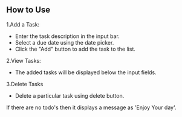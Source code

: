 ## How to Use

1.Add a Task:
- Enter the task description in the input bar.
- Select a due date using the date picker.
- Click the "Add" button to add the task to the list.

2.View Tasks:
  - The added tasks will be displayed below the input fields.
 
3.Delete Tasks
- Delete a particular task using delete button.

If there are no todo's then it displays a message as 'Enjoy Your day'.

